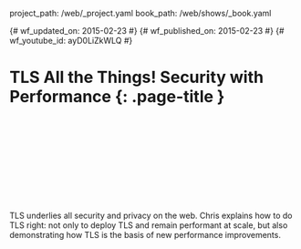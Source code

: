 project_path: /web/_project.yaml book_path: /web/shows/_book.yaml

{# wf_updated_on: 2015-02-23 #} {# wf_published_on: 2015-02-23 #} {# wf_youtube_id: ayD0LiZkWLQ #}

# TLS All the Things! Security with Performance {: .page-title }

<div class="video-wrapper">
  <iframe class="devsite-embedded-youtube-video" data-video-id="ayD0LiZkWLQ"
          data-autohide="1" data-showinfo="0" frameborder="0" allowfullscreen>
  </iframe>
</div>

TLS underlies all security and privacy on the web. Chris explains how to do TLS right: not only to deploy TLS and remain performant at scale, but also demonstrating how TLS is the basis of new performance improvements.